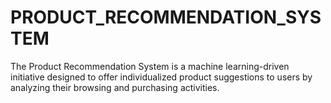 # PRODUCT_RECOMMENDATION_SYSTEM
The Product Recommendation System is a machine learning-driven initiative designed to offer individualized product suggestions to users by analyzing their browsing and purchasing activities.
